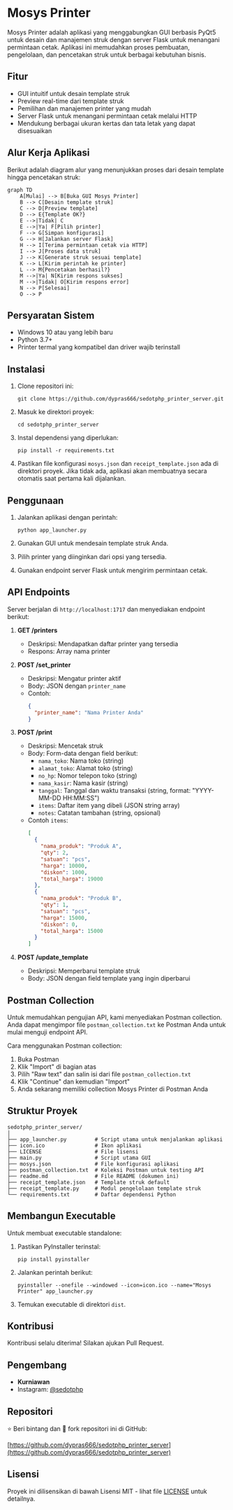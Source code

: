 # Mosys Printer

Mosys Printer adalah aplikasi yang menggabungkan GUI berbasis PyQt5 untuk desain dan manajemen struk dengan server Flask untuk menangani permintaan cetak. Aplikasi ini memudahkan proses pembuatan, pengelolaan, dan pencetakan struk untuk berbagai kebutuhan bisnis.

## Fitur

- GUI intuitif untuk desain template struk
- Preview real-time dari template struk
- Pemilihan dan manajemen printer yang mudah
- Server Flask untuk menangani permintaan cetak melalui HTTP
- Mendukung berbagai ukuran kertas dan tata letak yang dapat disesuaikan

## Alur Kerja Aplikasi

Berikut adalah diagram alur yang menunjukkan proses dari desain template hingga pencetakan struk:

```mermaid
graph TD
    A[Mulai] --> B[Buka GUI Mosys Printer]
    B --> C[Desain template struk]
    C --> D[Preview template]
    D --> E{Template OK?}
    E -->|Tidak| C
    E -->|Ya| F[Pilih printer]
    F --> G[Simpan konfigurasi]
    G --> H[Jalankan server Flask]
    H --> I[Terima permintaan cetak via HTTP]
    I --> J[Proses data struk]
    J --> K[Generate struk sesuai template]
    K --> L[Kirim perintah ke printer]
    L --> M{Pencetakan berhasil?}
    M -->|Ya| N[Kirim respons sukses]
    M -->|Tidak| O[Kirim respons error]
    N --> P[Selesai]
    O --> P
```

## Persyaratan Sistem

- Windows 10 atau yang lebih baru
- Python 3.7+
- Printer termal yang kompatibel dan driver wajib terinstall

## Instalasi

1. Clone repositori ini:

   ```
   git clone https://github.com/dypras666/sedotphp_printer_server.git
   ```

2. Masuk ke direktori proyek:

   ```
   cd sedotphp_printer_server
   ```

3. Instal dependensi yang diperlukan:

   ```
   pip install -r requirements.txt
   ```

4. Pastikan file konfigurasi `mosys.json` dan `receipt_template.json` ada di direktori proyek. Jika tidak ada, aplikasi akan membuatnya secara otomatis saat pertama kali dijalankan.

## Penggunaan

1. Jalankan aplikasi dengan perintah:

   ```
   python app_launcher.py
   ```

2. Gunakan GUI untuk mendesain template struk Anda.

3. Pilih printer yang diinginkan dari opsi yang tersedia.

4. Gunakan endpoint server Flask untuk mengirim permintaan cetak.

## API Endpoints

Server berjalan di `http://localhost:1717` dan menyediakan endpoint berikut:

1. **GET /printers**

   - Deskripsi: Mendapatkan daftar printer yang tersedia
   - Respons: Array nama printer

2. **POST /set_printer**

   - Deskripsi: Mengatur printer aktif
   - Body: JSON dengan `printer_name`
   - Contoh:
     ```json
     {
       "printer_name": "Nama Printer Anda"
     }
     ```

3. **POST /print**

   - Deskripsi: Mencetak struk
   - Body: Form-data dengan field berikut:
     - `nama_toko`: Nama toko (string)
     - `alamat_toko`: Alamat toko (string)
     - `no_hp`: Nomor telepon toko (string)
     - `nama_kasir`: Nama kasir (string)
     - `tanggal`: Tanggal dan waktu transaksi (string, format: "YYYY-MM-DD HH:MM:SS")
     - `items`: Daftar item yang dibeli (JSON string array)
     - `notes`: Catatan tambahan (string, opsional)
   - Contoh `items`:
     ```json
     [
       {
         "nama_produk": "Produk A",
         "qty": 2,
         "satuan": "pcs",
         "harga": 10000,
         "diskon": 1000,
         "total_harga": 19000
       },
       {
         "nama_produk": "Produk B",
         "qty": 1,
         "satuan": "pcs",
         "harga": 15000,
         "diskon": 0,
         "total_harga": 15000
       }
     ]
     ```

4. **POST /update_template**
   - Deskripsi: Memperbarui template struk
   - Body: JSON dengan field template yang ingin diperbarui

## Postman Collection

Untuk memudahkan pengujian API, kami menyediakan Postman collection. Anda dapat mengimpor file `postman_collection.txt` ke Postman Anda untuk mulai menguji endpoint API.

Cara menggunakan Postman collection:

1. Buka Postman
2. Klik "Import" di bagian atas
3. Pilih "Raw text" dan salin isi dari file `postman_collection.txt`
4. Klik "Continue" dan kemudian "Import"
5. Anda sekarang memiliki collection Mosys Printer di Postman Anda

## Struktur Proyek

```
sedotphp_printer_server/
│
├── app_launcher.py         # Script utama untuk menjalankan aplikasi
├── icon.ico                # Ikon aplikasi
├── LICENSE                 # File lisensi
├── main.py                 # Script utama GUI
├── mosys.json              # File konfigurasi aplikasi
├── postman_collection.txt  # Koleksi Postman untuk testing API
├── readme.md               # File README (dokumen ini)
├── receipt_template.json   # Template struk default
├── receipt_template.py     # Modul pengelolaan template struk
└── requirements.txt        # Daftar dependensi Python
```

## Membangun Executable

Untuk membuat executable standalone:

1. Pastikan PyInstaller terinstal:

   ```
   pip install pyinstaller
   ```

2. Jalankan perintah berikut:

   ```
   pyinstaller --onefile --windowed --icon=icon.ico --name="Mosys Printer" app_launcher.py
   ```

3. Temukan executable di direktori `dist`.

## Kontribusi

Kontribusi selalu diterima! Silakan ajukan Pull Request.

## Pengembang

- **Kurniawan**
- Instagram: [@sedotphp](https://instagram.com/sedotphp)

## Repositori

:star: Beri bintang dan :fork_and_knife: fork repositori ini di GitHub:

[https://github.com/dypras666/sedotphp_printer_server](https://github.com/dypras666/sedotphp_printer_server)

## Lisensi

Proyek ini dilisensikan di bawah Lisensi MIT - lihat file [LICENSE](LICENSE) untuk detailnya.
